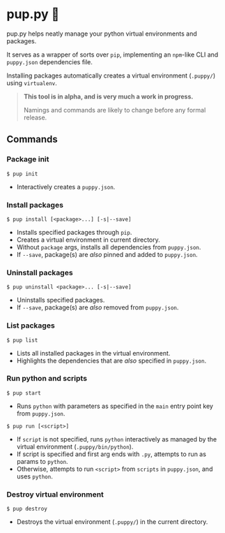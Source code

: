 # pup.py 🐶

pup.py helps neatly manage your python virtual environments and packages.

It serves as a wrapper of sorts over `pip`, implementing an `npm`-like CLI and `puppy.json` dependencies file.

Installing packages automatically creates a virtual environment (`.puppy/`) using `virtualenv`.

> **This tool is in alpha, and is very much a work in progress.**
>
> Namings and commands are likely to change before any formal release.

## Commands

### Package init

```
$ pup init
```

- Interactively creates a `puppy.json`.

### Install packages

```
$ pup install [<package>...] [-s|--save]
```

- Installs specified packages through `pip`.
- Creates a virtual environment in current directory.
- Without `package` args, installs all dependencies from `puppy.json`.
- If `--save`, package(s) are *also* pinned and added to `puppy.json`.

### Uninstall packages

```
$ pup uninstall <package>... [-s|--save]
```

- Uninstalls specified packages.
- If `--save`, package(s) are *also* removed from `puppy.json`.

### List packages

```
$ pup list
```

- Lists all installed packages in the virtual environment.
- Highlights the dependencies that are *also* specified in `puppy.json`.

### Run python and scripts

```
$ pup start
```

- Runs `python` with parameters as specified in the `main` entry point key from `puppy.json`.

```
$ pup run [<script>]
```

- If `script` is not specified, runs `python` interactively as managed by the virtual environment (`.puppy/bin/python`).
- If script is specified and first arg ends with `.py`, attempts to run as params to `python`.
- Otherwise, attempts to run `<script>` from `scripts` in `puppy.json`, and uses `python`.

### Destroy virtual environment

```
$ pup destroy
```

- Destroys the virtual environment (`.puppy/`) in the current directory.
